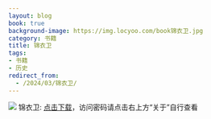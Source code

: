 ```yaml
---
layout: blog
book: true
background-image: https://img.locyoo.com/book锦衣卫.jpg
category: 书籍
title: 锦衣卫
tags:
- 书籍
- 历史
redirect_from:
  - /2024/03/锦衣卫/
---
```

![](https://img.locyoo.com/book锦衣卫.jpg)
锦衣卫: <a name = "ref1" href="https://url18.ctfile.com/f/50983618-1059984196-540911?p=3619">点击下载</a>，访问密码请点击右上方“关于”自行查看